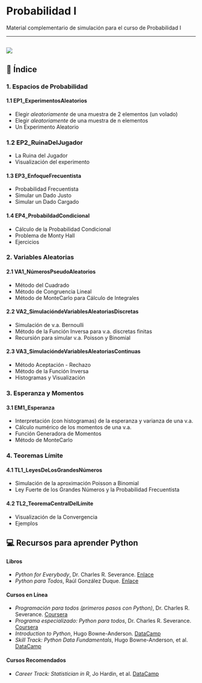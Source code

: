 # Probabilidad I 

Material complementario de simulación para el curso de Probabilidad I

---
![](https://behavioralscientist.org/wp-content/uploads/2021/10/You-should-switch_Pinker-resized.gif)
---

## 📂 Índice

### 1. Espacios de Probabilidad
#### 1.1 EP1_ExperimentosAleatorios
* Elegir *aleatoriamente* de una muestra de 2 elementos (un volado)
* Elegir *aleatoriamente* de una muestra de n elementos
* Un Experimento Aleatorio
### 1.2 EP2_RuinaDelJugador
* La Ruina del Jugador
* Visualización del experimento
#### 1.3 EP3_EnfoqueFrecuentista
* Probabilidad Frecuentista
* Simular un Dado Justo
* Simular un Dado Cargado
#### 1.4 EP4_ProbabildadCondicional
* Cálculo de la Probabilidad Condicional
* Problema de Monty Hall
* Ejercicios

### 2. Variables Aleatorias
#### 2.1 VA1_NúmerosPseudoAleatorios
* Método del Cuadrado
* Método de Congruencia Lineal
* Método de MonteCarlo para Cálculo de Integrales
#### 2.2 VA2_SimulacióndeVariablesAleatoriasDiscretas
* Simulación de v.a. Bernoulli
* Método de la Función Inversa para v.a. discretas finitas
* Recursión para simular v.a. Poisson y Binomial
#### 2.3 VA3_SimulacióndeVariablesAleatoriasContinuas
* Método Aceptación - Rechazo
* Método de la Función Inversa
* Histogramas y Visualización
  
### 3. Esperanza y Momentos
#### 3.1 EM1_Esperanza
* Interpretación (con histogramas) de la esperanza y varianza de una v.a.
* Cálculo numérico de los momentos de una v.a.
* Función Generadora de Momentos
* Método de MonteCarlo
  
### 4. Teoremas Límite
#### 4.1 TL1_LeyesDeLosGrandesNúmeros
* Simulación de la aproximación Poisson a Binomial
* Ley Fuerte de los Grandes Números y la Probabilidad Frecuentista
#### 4.2 TL2_TeoremaCentralDelLímite
* Visualización de la Convergencia
* Ejemplos

## 💻 Recursos para aprender Python

#### Libros
* *Python for Everybody*, Dr. Charles R. Severance. [Enlace](https://do1.dr-chuck.com/pythonlearn/EN_us/pythonlearn.pdf)
* *Python para Todos*, Raúl González Duque. [Enlace](https://persoal.citius.usc.es/eva.cernadas/informaticaparacientificos/material/libros/Python%20para%20todos.pdf)

#### Cursos en Línea
* *Programación para todos (primeros pasos con Python)*, Dr. Charles R. Severance. [Coursera](https://www.coursera.org/learn/python?specialization=python)
* *Programa especializado: Python para todos*, Dr. Charles R. Severance. [Coursera](https://www.coursera.org/specializations/python)
* *Introduction to Python*, Hugo Bowne-Anderson. [DataCamp](https://app.datacamp.com/learn/courses/intro-to-python-for-data-science)
* *Skill Track: Python Data Fundamentals*, Hugo Bowne-Anderson, et al. [DataCamp](https://app.datacamp.com/learn/skill-tracks/python-data-fundamentals)

#### Cursos Recomendados
* *Career Track: Statistician in R*, Jo Hardin, et al. [DataCamp](https://app.datacamp.com/learn/career-tracks/statistician-with-r)




